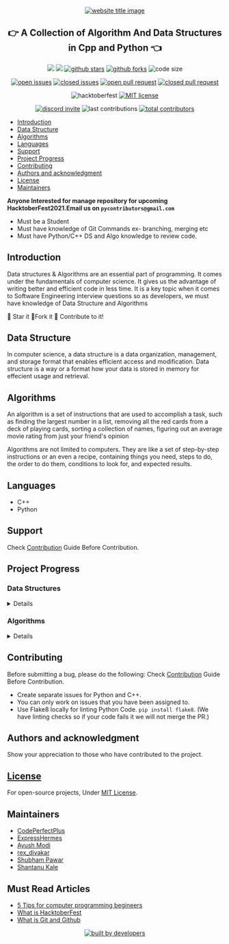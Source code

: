 <p align="center">
  <a href="http://codeperfectplus.herokuapp.com/"><img src="https://capsule-render.vercel.app/api?type=rect&color=666666&height=100&section=header&text=Algorithms%20And%20Data%20Structures&fontSize=55%&fontColor=ffffff&fontAlignY=65" alt="website title image"></a>
  <h2 align="center">👉 A Collection of Algorithm And Data Structures in Cpp and Python 👈</h2>
</p>

<p align="center">
<img src="https://img.shields.io/badge/language-python-blue?style=for-the-badge">
<img src="https://img.shields.io/badge/language-C++-ff69b4?style=for-the-badge">
<a href="https://github.com/Py-Contributors/awesomeScripts/stargazers"><img src="https://img.shields.io/github/stars/Py-Contributors/AlgorithmsAndDataStructure?style=for-the-badge" alt="github stars"></a>
<a href="https://github.com/Py-Contributors/awesomeScripts/network/members"><img src="https://img.shields.io/github/forks/Py-Contributors/AlgorithmsAndDataStructure?style=for-the-badge" alt="github forks"></a>
<img src="https://img.shields.io/github/languages/code-size/py-contributors/AlgorithmsAndDataStructure?style=for-the-badge" alt="code size">
  </p>
  <p align="center">
<a href="https://github.com/Py-Contributors/awesomeScripts/issues"><img src="https://img.shields.io/github/issues-raw/Py-Contributors/AlgorithmsAndDataStructure?style=for-the-badge" alt="open issues"></a>
<a href="https://github.com/Py-Contributors/awesomeScripts/issues"><img src="https://img.shields.io/github/issues-closed-raw/py-contributors/AlgorithmsAndDataStructure?style=for-the-badge" alt="closed issues"><a/>
<a href="https://github.com/Py-Contributors/awesomeScripts/pulls"><img src="https://img.shields.io/github/issues-pr-raw/Py-contributors/AlgorithmsAndDataStructure?style=for-the-badge" alt="open pull request"></a>
<a href="https://github.com/Py-Contributors/awesomeScripts/pulls"><img src="https://img.shields.io/github/issues-pr-closed-raw/Py-contributors/AlgorithmsAndDataStructure?style=for-the-badge" alt="closed pull request"></a>
</p>
<p align="center">
<img src="https://img.shields.io/github/hacktoberfest/2020/py-contributors/AlgorithmsAndDataStructure?style=for-the-badge" alt="hacktoberfest">
<a href="https://raw.githubusercontent.com/Py-Contributors/AlgorithmsAndDataStructure/master/LICENSE"><img src="https://img.shields.io/github/license/Py-Contributors/AlgorithmsAndDataStructure?style=for-the-badge" alt="MIT license"></a>
</p>
<p align="center">
<a href="https://discord.gg/JfbK3bS"><img src="https://img.shields.io/discord/758030555005714512.svg?label=Discord&logo=Discord&colorB=7289da&style=for-the-badge" alt="discord invite"></a>
<img src="https://img.shields.io/github/last-commit/py-contributors/AlgorithmsAndDataStructure?style=for-the-badge" alt="last contributions">
<a href="https://api.github.com/repos/py-contributors/AlgorithmsAndDataStructure/contributors"><img src="https://img.shields.io/github/contributors/py-contributors/AlgorithmsAndDataStructure?style=for-the-badge" alt="total contributors"></a>
</p>


- [Introduction](#introduction)
- [Data Structure](#data-structure)
- [Algorithms](#algorithms)
- [Languages](#languages)
- [Support](#support)
- [Project Progress](#project-progress)
- [Contributing](#contributing)
- [Authors and acknowledgment](#authors-and-acknowledgment)
- [License](#license)
- [Maintainers](#maintainers)


**Anyone Interested for manage repository for upcoming HacktoberFest2021.Email us on `pycontributors@gmail.com`**

- Must be a Student
- Must have knowledge of Git Commands ex- branching, merging etc
- Must have Python/C++ DS and Algo knowledge to review code.

## Introduction

Data structures & Algorithms are an essential part of programming. It comes under the fundamentals of computer science. It gives us the advantage of writing better and efficient code in less time. It is a key topic when it comes to Software Engineering interview questions so as developers, we must have knowledge of Data Structure and Algorithms

:star2: Star it
:fork_and_knife:Fork it
:handshake: Contribute to it!


## Data Structure

In computer science, a data structure is a data organization, management, and storage format that enables efficient access and modification.
Data structure is a way or a format how your data is stored in memory for effecient usage and retrieval.

## Algorithms

An algorithm is a set of instructions that are used to accomplish a task, such as finding the largest number in a list, removing all the red cards from a deck of playing cards, sorting a collection of names, figuring out an average movie rating from just your friend's opinion

Algorithms are not limited to computers. They are like a set of step-by-step instructions or an even a recipe, containing things you need, steps to do, the order to do them, conditions to look for, and expected results.

## Languages
- C++
- Python

## Support

Check [Contribution](/CONTRIBUTING.md) Guide Before Contribution.

## Project Progress

<summary><h3>Data Structures</h3></summary>
<details>

<!-- Restrctions:maintainers only access -->


| Data Structure | C++            |     Python      | Status/Remarks     |
| -------------- | -------------- | :-------------: | ------------------ |
| Linked List    | Yes            |       Yes       | Being improved #23 |
| Sets           | Yes            |       Yes       | Implemented        |
| Stack          | Yes            | In progress #13 |                    |
| Queue          | In progress #7 | In progress #12 |                    |

</details>

<summary><h3>Algorithms</h3></summary>
<details>

| Algorithm                      | C++             |     Python      | Remarks   |
| ------------------------------ | --------------- | :-------------: | --------- |
| **Searching**                  |                 |                 |           |
| Binary Search                  | No              | In progress #9  |           |
| Jump Search                    | In progress #39 | In progress #10 |           |
| Fibonacci Search               | No              | In progress #11 |           |
|                                |                 |                 |           |
| **Sorting**                    |                 |                 |           |
| Selection Sort                 | In progress #29 | In progress #30 |           |
| Bubble Sort                    | Yes             |       Yes       |           |
| Insertion Sort                 | In progress #2  |       Yes       |           |
| Merge Sort                     | In progress #3  |       Yes       |           |
| Quick Sort                     | In progress #4  |       Yes       |           |
| Heap Sort                      | In progress #5  | In progress #6  |           |
| Radix Sort                     | In progress #63 |       Yes       |           |
|                                |                 |                 |           |
| **Recursion**                  |                 |                 |           |
| Fibonacci Numbers              | No              |       Yes       |           |
| Fibonacci List                 | No              |       Yes       |           |
| Factors                        | No              |       Yes       |           |
| Recursion                      | No              |       Yes       |           |
| Recursive Sum                  | No              |       Yes       |           |
|                                |                 |                 |           |
| **Sieve**                      |                 |                 |           |
| Sieve of Erosothenes           | No              |       Yes       |           |
|                                |                 |                 |           |
| **Dynamic Programming**        |                 |                 |           |
| Knapsack Problem               | No              |       Yes       |           |
| Longest Common Subsequence     | No              |       Yes       |           |
| Longest Increasing Subsequence | No              |       Yes       |           |
| Merge Sort                     | No              |       Yes       | Duplicate |
| Fibonacci Number               | No              |       Yes       | Duplicate |
| Naive Pattern Search           | In progress #18 | In progress #17 |           |
| Rabin-Karp Algorithm           | No              |                 |           |
|                                |                 |                 |           |
| **Backtracking**               |                 |                 |           |
| Suduko Solver                  | In progress #21 |       No        |           |
| The Knight's Tour              | In progress #33 | In progress #32 |           |
| Subset Sum                     | In progress #36 | In progress #35 |           |
|                                |                 |                 |           |
| **Deep Learning**              |                 |                 |           |
| Activation Function            | No              |       Yes       |           |
| Feed Forward Normal Function   | No              |       Yes       |           |
| Layers                         | No              |       Yes       |           |
| Loss Function                  | No              |       Yes       |           |
| Optimizers                     | No              |       Yes       |           |
|                                |                 |                 |           |
| **Machine Learning**           |                 |                 |           |
| Gradient Descent               | No              |       Yes       |           |
| Linear Regression              | No              |       Yes       |           |
| Logistic Regression            | No              |       Yes       |           |
| Decision Tree                  | No              | In progress #37 |           |
| K-Nearest Neighbours           | No              | In progress #38 |           |

</details>

## Contributing

Before submitting a bug, please do the following:
Check [Contribution](/CONTRIBUTING.md) Guide Before Contribution.

- Create separate issues for Python and C++.
- You can only work on issues that you have been assigned to.
- Use Flake8 locally for linting Python Code. `pip install flake8`.
  (We have linting checks so if your code fails it we will not merge the PR.)

## Authors and acknowledgment

Show your appreciation to those who have contributed to the project.

## [License](/LICENSE)

For open-source projects, Under [MIT License](/LICENSE).

## Maintainers

- [CodePerfectPlus](https://github.com/codePerfectPlus)
- [ExpressHermes](https://github.com/ExpressHermes)
- [Ayush Modi](https://github.com/hot9cups)
- [rex_divakar](https://github.com/rexdivakar)
- [Shubham Pawar](https://github.com/shubham5351)
- [Shantanu Kale](https://github.com/SSKale1)


## Must Read Articles

- [5 Tips for computer programming begineers](https://codeperfectplus.herokuapp.com/5-tips-for-computer-programming-beginners)
- [What is HacktoberFest](https://codeperfectplus.herokuapp.com/what-is-hacktoberfest)
- [What is Git and Github](https://codeperfectplus.herokuapp.com/what-is-git-and-gitHub)

<p align="center">
<a href="https://api.github.com/repos/py-contributors/AlgorithmsAndDataStructure/contributors"><img src="http://ForTheBadge.com/images/badges/built-by-developers.svg" alt="built by developers"></a>
</p>

